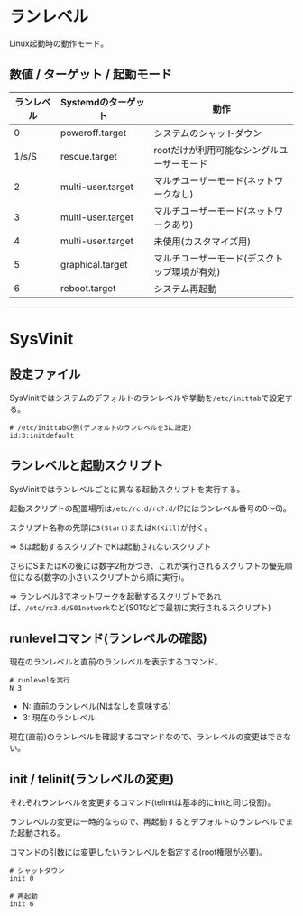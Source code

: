 # ランレベル

Linux起動時の動作モード。

## 数値 / ターゲット / 起動モード

| ランレベル | Systemdのターゲット | 動作                                         |
|------------|---------------------|----------------------------------------------|
| 0          | poweroff.target     | システムのシャットダウン                     |
| 1/s/S      | rescue.target       | rootだけが利用可能なシングルユーザーモード   |
| 2          | multi-user.target   | マルチユーザーモード(ネットワークなし)       |
| 3          | multi-user.target   | マルチユーザーモード(ネットワークあり)       |
| 4          | multi-user.target   | 未使用(カスタマイズ用)                       |
| 5          | graphical.target    | マルチユーザーモード(デスクトップ環境が有効) |
| 6          | reboot.target       | システム再起動                               |

---

# SysVinit

## 設定ファイル

SysVinitではシステムのデフォルトのランレベルや挙動を`/etc/inittab`で設定する。

```
# /etc/inittabの例(デフォルトのランレベルを3に設定)
id:3:initdefault
```

## ランレベルと起動スクリプト

SysVinitではランレベルごとに異なる起動スクリプトを実行する。

起動スクリプトの配置場所は`/etc/rc.d/rc?.d/`(?にはランレベル番号の0～6)。

スクリプト名称の先頭に`S(Start)`または`K(Kill)`が付く。

=> Sは起動するスクリプトでKは起動されないスクリプト

さらにSまたはKの後には数字2桁がつき、これが実行されるスクリプトの優先順位になる(数字の小さいスクリプトから順に実行)。

=> ランレベル3でネットワークを起動するスクリプトであれば、`/etc/rc3.d/S01network`など(S01などで最初に実行されるスクリプト)


## runlevelコマンド(ランレベルの確認)

現在のランレベルと直前のランレベルを表示するコマンド。

```
# runlevelを実行
N 3
```

- N: 直前のランレベル(Nはなしを意味する)
- 3: 現在のランレベル

現在(直前)のランレベルを確認するコマンドなので、ランレベルの変更はできない。

## init / telinit(ランレベルの変更)

それぞれランレベルを変更するコマンド(telinitは基本的にinitと同じ役割)。

ランレベルの変更は一時的なもので、再起動するとデフォルトのランレベルでまた起動される。

コマンドの引数には変更したいランレベルを指定する(root権限が必要)。

```
# シャットダウン
init 0

# 再起動
init 6
```

